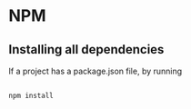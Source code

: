 #  NPM
## Installing all dependencies

If a project has a package.json file, by running
<pre>
<code>
npm install
</code></pre>